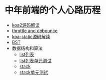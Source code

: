 # 中年前端的个人心路历程
- <a href='https://github.com/daydream-like/notebook/issues/1'>koa2源码解读 </a>
- <a href='https://github.com/daydream-like/notebook/issues/2'>throttle and debounce </a>
- <a href='https://github.com/daydream-like/notebook/blob/master/src/static.md'>koa-static源码解读</a>
- <a href='https://github.com/daydream-like/notebook/issues/3'>BST </a>
- 数据结构和算法 
  - <a href='https://github.com/daydream-like/notebook/blob/master/leetcode_like/list.js'>list列表</a>
  - <a href='https://github.com/daydream-like/notebook/blob/master/leetcode_like/list.test.js'>list列表单元测试</a>
  - <a href='https://github.com/daydream-like/notebook/blob/master/leetcode_like/stack.js'>stack</a>
  - <a href='https://github.com/daydream-like/notebook/blob/master/leetcode_like/stack.test.js'>stack单元测试</a>
